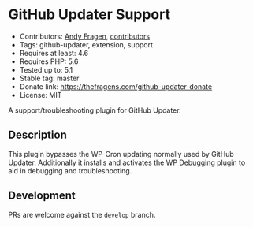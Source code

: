 # GitHub Updater Support

* Contributors: [Andy Fragen](https://github.com/afragen), [contributors](https://github.com/afragen/github-updater-support/graphs/contributors)
* Tags: github-updater, extension, support
* Requires at least: 4.6
* Requires PHP: 5.6
* Tested up to: 5.1
* Stable tag: master
* Donate link: <https://thefragens.com/github-updater-donate>
* License: MIT

A support/troubleshooting plugin for GitHub Updater.

## Description

This plugin bypasses the WP-Cron updating normally used by GitHub Updater. Additionally it installs and activates the [WP Debugging](https://github.com/afragen/wp-debugging) plugin to aid in debugging and troubleshooting.

## Development

PRs are welcome against the `develop` branch.
